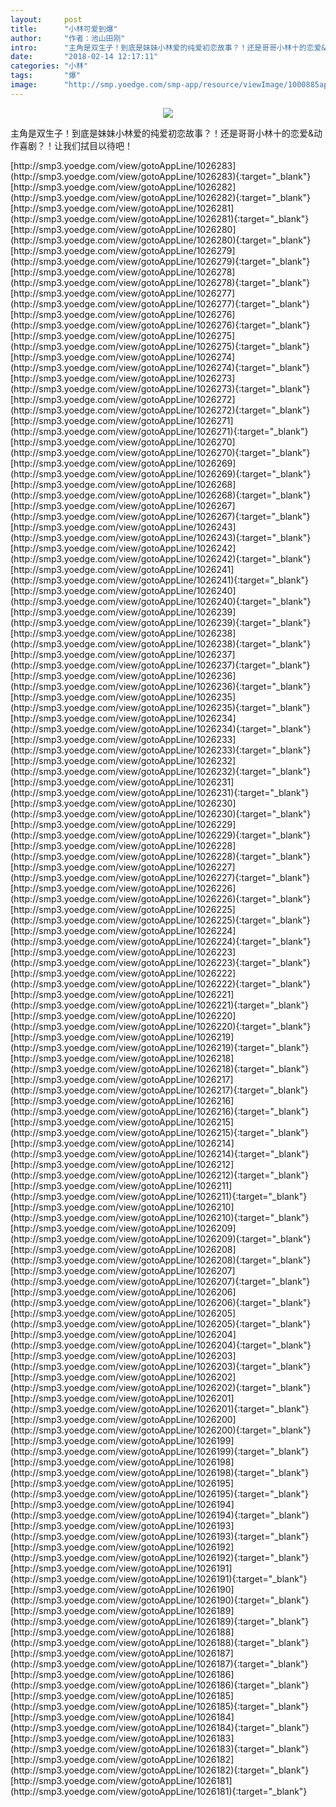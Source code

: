 ```yaml
---
layout:     post
title:      "小林可爱到爆"
author:     "作者：池山田刚"
intro:      "主角是双生子！到底是妹妹小林爱的纯爱初恋故事？！还是哥哥小林十的恋爱&动作喜剧？！让我们拭目以待吧！"
date:       "2018-02-14 12:17:11"
categories: "小林"
tags:       "爆"
image:      "http://smp.yoedge.com/smp-app/resource/viewImage/1000885appline.png"
---
```

<div style="text-align: center">
<p><img src="http://smp.yoedge.com/smp-app/resource/viewImage/1000885appline.png"/></p>
</div>
<p class="post-meta">
<span>主角是双生子！到底是妹妹小林爱的纯爱初恋故事？！还是哥哥小林十的恋爱&动作喜剧？！让我们拭目以待吧！</span>
</p>
[http://smp3.yoedge.com/view/gotoAppLine/1026283](http://smp3.yoedge.com/view/gotoAppLine/1026283){:target="_blank"}
[http://smp3.yoedge.com/view/gotoAppLine/1026282](http://smp3.yoedge.com/view/gotoAppLine/1026282){:target="_blank"}
[http://smp3.yoedge.com/view/gotoAppLine/1026281](http://smp3.yoedge.com/view/gotoAppLine/1026281){:target="_blank"}
[http://smp3.yoedge.com/view/gotoAppLine/1026280](http://smp3.yoedge.com/view/gotoAppLine/1026280){:target="_blank"}
[http://smp3.yoedge.com/view/gotoAppLine/1026279](http://smp3.yoedge.com/view/gotoAppLine/1026279){:target="_blank"}
[http://smp3.yoedge.com/view/gotoAppLine/1026278](http://smp3.yoedge.com/view/gotoAppLine/1026278){:target="_blank"}
[http://smp3.yoedge.com/view/gotoAppLine/1026277](http://smp3.yoedge.com/view/gotoAppLine/1026277){:target="_blank"}
[http://smp3.yoedge.com/view/gotoAppLine/1026276](http://smp3.yoedge.com/view/gotoAppLine/1026276){:target="_blank"}
[http://smp3.yoedge.com/view/gotoAppLine/1026275](http://smp3.yoedge.com/view/gotoAppLine/1026275){:target="_blank"}
[http://smp3.yoedge.com/view/gotoAppLine/1026274](http://smp3.yoedge.com/view/gotoAppLine/1026274){:target="_blank"}
[http://smp3.yoedge.com/view/gotoAppLine/1026273](http://smp3.yoedge.com/view/gotoAppLine/1026273){:target="_blank"}
[http://smp3.yoedge.com/view/gotoAppLine/1026272](http://smp3.yoedge.com/view/gotoAppLine/1026272){:target="_blank"}
[http://smp3.yoedge.com/view/gotoAppLine/1026271](http://smp3.yoedge.com/view/gotoAppLine/1026271){:target="_blank"}
[http://smp3.yoedge.com/view/gotoAppLine/1026270](http://smp3.yoedge.com/view/gotoAppLine/1026270){:target="_blank"}
[http://smp3.yoedge.com/view/gotoAppLine/1026269](http://smp3.yoedge.com/view/gotoAppLine/1026269){:target="_blank"}
[http://smp3.yoedge.com/view/gotoAppLine/1026268](http://smp3.yoedge.com/view/gotoAppLine/1026268){:target="_blank"}
[http://smp3.yoedge.com/view/gotoAppLine/1026267](http://smp3.yoedge.com/view/gotoAppLine/1026267){:target="_blank"}
[http://smp3.yoedge.com/view/gotoAppLine/1026243](http://smp3.yoedge.com/view/gotoAppLine/1026243){:target="_blank"}
[http://smp3.yoedge.com/view/gotoAppLine/1026242](http://smp3.yoedge.com/view/gotoAppLine/1026242){:target="_blank"}
[http://smp3.yoedge.com/view/gotoAppLine/1026241](http://smp3.yoedge.com/view/gotoAppLine/1026241){:target="_blank"}
[http://smp3.yoedge.com/view/gotoAppLine/1026240](http://smp3.yoedge.com/view/gotoAppLine/1026240){:target="_blank"}
[http://smp3.yoedge.com/view/gotoAppLine/1026239](http://smp3.yoedge.com/view/gotoAppLine/1026239){:target="_blank"}
[http://smp3.yoedge.com/view/gotoAppLine/1026238](http://smp3.yoedge.com/view/gotoAppLine/1026238){:target="_blank"}
[http://smp3.yoedge.com/view/gotoAppLine/1026237](http://smp3.yoedge.com/view/gotoAppLine/1026237){:target="_blank"}
[http://smp3.yoedge.com/view/gotoAppLine/1026236](http://smp3.yoedge.com/view/gotoAppLine/1026236){:target="_blank"}
[http://smp3.yoedge.com/view/gotoAppLine/1026235](http://smp3.yoedge.com/view/gotoAppLine/1026235){:target="_blank"}
[http://smp3.yoedge.com/view/gotoAppLine/1026234](http://smp3.yoedge.com/view/gotoAppLine/1026234){:target="_blank"}
[http://smp3.yoedge.com/view/gotoAppLine/1026233](http://smp3.yoedge.com/view/gotoAppLine/1026233){:target="_blank"}
[http://smp3.yoedge.com/view/gotoAppLine/1026232](http://smp3.yoedge.com/view/gotoAppLine/1026232){:target="_blank"}
[http://smp3.yoedge.com/view/gotoAppLine/1026231](http://smp3.yoedge.com/view/gotoAppLine/1026231){:target="_blank"}
[http://smp3.yoedge.com/view/gotoAppLine/1026230](http://smp3.yoedge.com/view/gotoAppLine/1026230){:target="_blank"}
[http://smp3.yoedge.com/view/gotoAppLine/1026229](http://smp3.yoedge.com/view/gotoAppLine/1026229){:target="_blank"}
[http://smp3.yoedge.com/view/gotoAppLine/1026228](http://smp3.yoedge.com/view/gotoAppLine/1026228){:target="_blank"}
[http://smp3.yoedge.com/view/gotoAppLine/1026227](http://smp3.yoedge.com/view/gotoAppLine/1026227){:target="_blank"}
[http://smp3.yoedge.com/view/gotoAppLine/1026226](http://smp3.yoedge.com/view/gotoAppLine/1026226){:target="_blank"}
[http://smp3.yoedge.com/view/gotoAppLine/1026225](http://smp3.yoedge.com/view/gotoAppLine/1026225){:target="_blank"}
[http://smp3.yoedge.com/view/gotoAppLine/1026224](http://smp3.yoedge.com/view/gotoAppLine/1026224){:target="_blank"}
[http://smp3.yoedge.com/view/gotoAppLine/1026223](http://smp3.yoedge.com/view/gotoAppLine/1026223){:target="_blank"}
[http://smp3.yoedge.com/view/gotoAppLine/1026222](http://smp3.yoedge.com/view/gotoAppLine/1026222){:target="_blank"}
[http://smp3.yoedge.com/view/gotoAppLine/1026221](http://smp3.yoedge.com/view/gotoAppLine/1026221){:target="_blank"}
[http://smp3.yoedge.com/view/gotoAppLine/1026220](http://smp3.yoedge.com/view/gotoAppLine/1026220){:target="_blank"}
[http://smp3.yoedge.com/view/gotoAppLine/1026219](http://smp3.yoedge.com/view/gotoAppLine/1026219){:target="_blank"}
[http://smp3.yoedge.com/view/gotoAppLine/1026218](http://smp3.yoedge.com/view/gotoAppLine/1026218){:target="_blank"}
[http://smp3.yoedge.com/view/gotoAppLine/1026217](http://smp3.yoedge.com/view/gotoAppLine/1026217){:target="_blank"}
[http://smp3.yoedge.com/view/gotoAppLine/1026216](http://smp3.yoedge.com/view/gotoAppLine/1026216){:target="_blank"}
[http://smp3.yoedge.com/view/gotoAppLine/1026215](http://smp3.yoedge.com/view/gotoAppLine/1026215){:target="_blank"}
[http://smp3.yoedge.com/view/gotoAppLine/1026214](http://smp3.yoedge.com/view/gotoAppLine/1026214){:target="_blank"}
[http://smp3.yoedge.com/view/gotoAppLine/1026212](http://smp3.yoedge.com/view/gotoAppLine/1026212){:target="_blank"}
[http://smp3.yoedge.com/view/gotoAppLine/1026211](http://smp3.yoedge.com/view/gotoAppLine/1026211){:target="_blank"}
[http://smp3.yoedge.com/view/gotoAppLine/1026210](http://smp3.yoedge.com/view/gotoAppLine/1026210){:target="_blank"}
[http://smp3.yoedge.com/view/gotoAppLine/1026209](http://smp3.yoedge.com/view/gotoAppLine/1026209){:target="_blank"}
[http://smp3.yoedge.com/view/gotoAppLine/1026208](http://smp3.yoedge.com/view/gotoAppLine/1026208){:target="_blank"}
[http://smp3.yoedge.com/view/gotoAppLine/1026207](http://smp3.yoedge.com/view/gotoAppLine/1026207){:target="_blank"}
[http://smp3.yoedge.com/view/gotoAppLine/1026206](http://smp3.yoedge.com/view/gotoAppLine/1026206){:target="_blank"}
[http://smp3.yoedge.com/view/gotoAppLine/1026205](http://smp3.yoedge.com/view/gotoAppLine/1026205){:target="_blank"}
[http://smp3.yoedge.com/view/gotoAppLine/1026204](http://smp3.yoedge.com/view/gotoAppLine/1026204){:target="_blank"}
[http://smp3.yoedge.com/view/gotoAppLine/1026203](http://smp3.yoedge.com/view/gotoAppLine/1026203){:target="_blank"}
[http://smp3.yoedge.com/view/gotoAppLine/1026202](http://smp3.yoedge.com/view/gotoAppLine/1026202){:target="_blank"}
[http://smp3.yoedge.com/view/gotoAppLine/1026201](http://smp3.yoedge.com/view/gotoAppLine/1026201){:target="_blank"}
[http://smp3.yoedge.com/view/gotoAppLine/1026200](http://smp3.yoedge.com/view/gotoAppLine/1026200){:target="_blank"}
[http://smp3.yoedge.com/view/gotoAppLine/1026199](http://smp3.yoedge.com/view/gotoAppLine/1026199){:target="_blank"}
[http://smp3.yoedge.com/view/gotoAppLine/1026198](http://smp3.yoedge.com/view/gotoAppLine/1026198){:target="_blank"}
[http://smp3.yoedge.com/view/gotoAppLine/1026195](http://smp3.yoedge.com/view/gotoAppLine/1026195){:target="_blank"}
[http://smp3.yoedge.com/view/gotoAppLine/1026194](http://smp3.yoedge.com/view/gotoAppLine/1026194){:target="_blank"}
[http://smp3.yoedge.com/view/gotoAppLine/1026193](http://smp3.yoedge.com/view/gotoAppLine/1026193){:target="_blank"}
[http://smp3.yoedge.com/view/gotoAppLine/1026192](http://smp3.yoedge.com/view/gotoAppLine/1026192){:target="_blank"}
[http://smp3.yoedge.com/view/gotoAppLine/1026191](http://smp3.yoedge.com/view/gotoAppLine/1026191){:target="_blank"}
[http://smp3.yoedge.com/view/gotoAppLine/1026190](http://smp3.yoedge.com/view/gotoAppLine/1026190){:target="_blank"}
[http://smp3.yoedge.com/view/gotoAppLine/1026189](http://smp3.yoedge.com/view/gotoAppLine/1026189){:target="_blank"}
[http://smp3.yoedge.com/view/gotoAppLine/1026188](http://smp3.yoedge.com/view/gotoAppLine/1026188){:target="_blank"}
[http://smp3.yoedge.com/view/gotoAppLine/1026187](http://smp3.yoedge.com/view/gotoAppLine/1026187){:target="_blank"}
[http://smp3.yoedge.com/view/gotoAppLine/1026186](http://smp3.yoedge.com/view/gotoAppLine/1026186){:target="_blank"}
[http://smp3.yoedge.com/view/gotoAppLine/1026185](http://smp3.yoedge.com/view/gotoAppLine/1026185){:target="_blank"}
[http://smp3.yoedge.com/view/gotoAppLine/1026184](http://smp3.yoedge.com/view/gotoAppLine/1026184){:target="_blank"}
[http://smp3.yoedge.com/view/gotoAppLine/1026183](http://smp3.yoedge.com/view/gotoAppLine/1026183){:target="_blank"}
[http://smp3.yoedge.com/view/gotoAppLine/1026182](http://smp3.yoedge.com/view/gotoAppLine/1026182){:target="_blank"}
[http://smp3.yoedge.com/view/gotoAppLine/1026181](http://smp3.yoedge.com/view/gotoAppLine/1026181){:target="_blank"}


